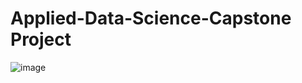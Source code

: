 # Applied-Data-Science-Capstone Project
![image](https://github.com/user-attachments/assets/5cb91328-9e48-4a2b-88c2-8dec1d056cd9)



